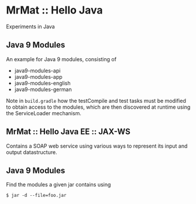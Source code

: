 # MrMat :: Hello Java

Experiments in Java

## Java 9 Modules

An example for Java 9 modules, consisting of

* java9-modules-api
* java9-modules-app
* java9-modules-english
* java9-modules-german

Note in `build.gradle` how the testCompile and test tasks must be modified to obtain access to the modules,
which are then discovered at runtime using the ServiceLoader mechanism.

## MrMat :: Hello Java EE :: JAX-WS

Contains a SOAP web service using various ways to represent its input and output
datastructure.

## Java 9 Modules

Find the modules a given jar contains using

```
$ jar -d --file=foo.jar
```